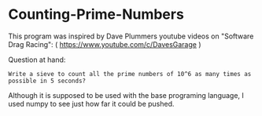 # Counting-Prime-Numbers


This program was inspired by Dave Plummers youtube videos on "Software Drag Racing": ( https://www.youtube.com/c/DavesGarage )

Question at hand:
    
    Write a sieve to count all the prime numbers of 10^6 as many times as possible in 5 seconds?
    
Although it is supposed to be used with the base programing language, I used numpy to see just how far it could be pushed.
